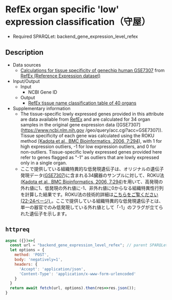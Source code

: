 # RefEx organ specific 'low' expression classification（守屋）

- Required SPARQLet: backend_gene_expression_level_refex

## Description

- Data sources
    - [Calculations for tissue specificity of genechip human GSE7307](https://doi.org/10.6084/m9.figshare.4028700.v3) from [RefEx \(Reference Expression dataset\)](https://refex.dbcls.jp/)
- Input/Output
    - Input
        - NCBI Gene ID
    - Output
        - [RefEx tissue name classification table of 40 organs](https://doi.org/10.6084/m9.figshare.4028718.v5)
- Supplementary information
	- The tissue-specific lowly expressed genes provided in this attribute are data available from [RefEx](https://refex.dbcls.jp) and are calculated for 34 organ samples in the original gene expression data ([GSE7307](https://www.ncbi.nlm.nih.gov /geo/query/acc.cgi?acc=GSE7307)). Tissue specificity of each gene was calculated using the ROKU method [(Kadota et al., BMC Bioinformatics, 2006, 7:294)](https://doi.org/10.1186/1471-2105-7-294), with 1 for high expression outliers, -1 for low expression outliers, and 0 for non-outliers. Tissue-specific lowly expressed genes provided here refer to genes flagged as "-1" as outliers that are lowly expressed only in a single organ.
	- ここで提供している組織特異的な低発現遺伝子は、オリジナルの遺伝子発現データ([GSE7307](https://www.ncbi.nlm.nih.gov/geo/query/acc.cgi?acc=GSE7307))に含まれる34臓器のサンプルに対して、ROKU法[(Kadota et al., BMC Bioinformatics, 2006, 7:294)](https://doi.org/10.1186/1471-2105-7-294)を用いて、高発現の外れ値に1、低発現の外れ値に-1、非外れ値に0からなる組織特異性行列を計算した結果です。ROKU法の技術的詳細は[こちらをご覧ください(22-24ページ) ](http://bioconductor.org/packages/release/bioc/manuals/TCC/man/TCC.pdf) 。ここで提供している組織特異的な低発現遺伝子とは、単一の器官でのみ低発現している外れ値として「-1」のフラグが立てられた遺伝子を示します。
  
## `httpreq`

```javascript
async ({})=>{
  const url = "backend_gene_expression_level_refex"; // parent SPARQLet relative path
  let options = {
    method: 'POST',
    body: 'negatively=1',
    headers: {
      'Accept': 'application/json',
      'Content-Type': 'application/x-www-form-urlencoded'
    }
  }
  return await fetch(url, options).then(res=>res.json());
}
```